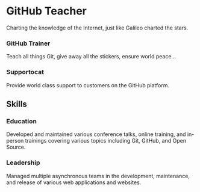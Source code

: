 # GitHub Teacher

Charting the knowledge of the Internet, just like Galileo charted the stars.

### GitHub Trainer

Teach all things Git, give away all the stickers, ensure world peace...

### Supportocat

Provide world class support to customers on the GitHub platform.

## Skills

### Education

Developed and maintained various conference talks, online training, and in-person trainings covering various topics including Git, GitHub, and Open Source.

### Leadership

Managed multiple asynchronous teams in the development, maintenance, and release of various web applications and websites.
